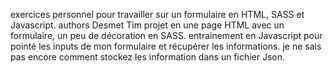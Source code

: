 exercices personnel pour travailler sur un formulaire en HTML, SASS et Javascript.
authors Desmet Tim
projet en une page HTML avec un formulaire, un peu de décoration en SASS.
entrainement en Javascript pour pointé les inputs de mon formulaire et récupérer les informations.
je ne sais pas encore comment stockez les information dans un fichier Json.
